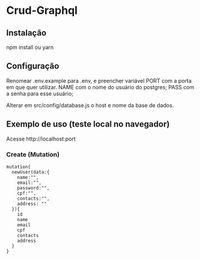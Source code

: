 # Crud-Graphql

## Instalação

npm install ou yarn

## Configuração

Renomear .env.example para .env, e preencher variável PORT com a porta em que quer utilizar.
NAME com o nome do usuário do postgres;
PASS com a senha para esse usuário;

Alterar em src/config/database.js o host e nome da base de dados.

## Exemplo de uso (teste local no navegador)

Acesse http://localhost:port

### Create (Mutation)

```
mutation{
  newUser(data:{
    name:"",
    email:"",
    password:"",
    cpf:"",
    contacts:"",
    address: ""
  }){
    id
    name
    email
    cpf
    contacts
    address
  }
}
```
